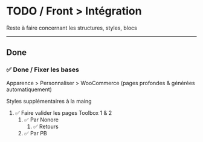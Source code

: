# TODO / Front > Intégration

Reste à faire concernant les structures, styles, blocs

---

## Done

### ✅ Done / Fixer les bases

Apparence > Personnaliser > WooCommerce (pages profondes & générées automatiquement)

Styles supplémentaires à la maing

1. ✅ Faire valider les pages Toolbox 1 & 2
    1. ✅ Par Nonore
       1. ✅ Retours
    2. ✅ Par PB
